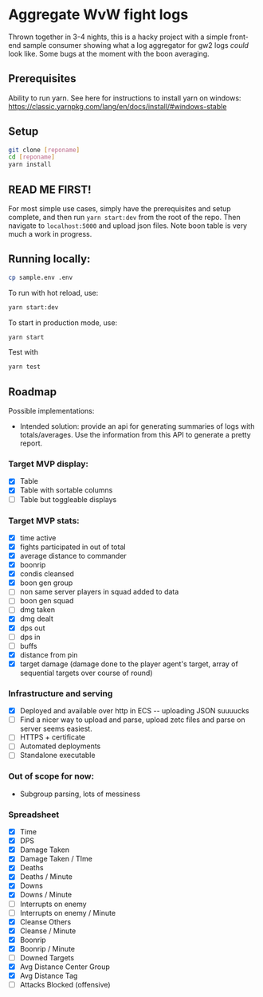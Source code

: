 # Aggregate WvW fight logs

Thrown together in 3-4 nights, this is a hacky project with a simple front-end sample consumer showing what a log aggregator for gw2 logs _could_ look like. Some bugs at the moment with the boon averaging.

## Prerequisites

Ability to run yarn. See here for instructions to install yarn on windows: <https://classic.yarnpkg.com/lang/en/docs/install/#windows-stable>

## Setup

```bash
git clone [reponame]
cd [reponame]
yarn install
```

## READ ME FIRST!

For most simple use cases, simply have the prerequisites and setup complete, and then run `yarn start:dev` from the root of the repo. Then navigate to `localhost:5000` and upload json files. Note boon table is very much a work in progress.

## Running locally:

```bash
cp sample.env .env
```

To run with hot reload, use:

```bash
yarn start:dev
```

To start in production mode, use:

```bash
yarn start
```

Test with

```bash
yarn test
```

## Roadmap

Possible implementations:

- Intended solution: provide an api for generating summaries of logs with totals/averages. Use the information from this API to generate a pretty report.

### Target MVP display:

- [x] Table
- [x] Table with sortable columns
- [ ] Table but toggleable displays

### Target MVP stats:

- [x] time active
- [x] fights participated in out of total
- [x] average distance to commander
- [x] boonrip
- [x] condis cleansed
- [x] boon gen group
- [ ] non same server players in squad added to data
- [ ] boon gen squad
- [ ] dmg taken
- [x] dmg dealt
- [x] dps out
- [ ] dps in
- [ ] buffs
- [x] distance from pin
- [x] target damage (damage done to the player agent's target, array of sequential targets over course of round)

### Infrastructure and serving

- [x] Deployed and available over http in ECS -- uploading JSON suuuucks
- [ ] Find a nicer way to upload and parse, upload zetc files and parse on server seems easiest.
- [ ] HTTPS + certificate
- [ ] Automated deployments
- [ ] Standalone executable

### Out of scope for now:

- Subgroup parsing, lots of messiness

### Spreadsheet

- [x] Time
- [x] DPS
- [x] Damage Taken
- [x] Damage Taken / TIme
- [x] Deaths
- [x] Deaths / Minute
- [x] Downs
- [x] Downs / Minute
- [ ] Interrupts on enemy
- [ ] Interrupts on enemy / Minute
- [x] Cleanse Others
- [x] Cleanse / Minute
- [x] Boonrip
- [x] Boonrip / Minute
- [ ] Downed Targets
- [x] Avg Distance Center Group
- [x] Avg Distance Tag
- [ ] Attacks Blocked (offensive)

